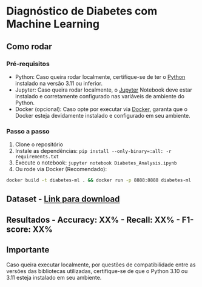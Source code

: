# Diagnóstico de Diabetes com Machine Learning

## Como rodar

### Pré-requisitos

- Python: Caso queira rodar localmente, certifique-se de ter o [Python](https://www.python.org/downloads/release/python-3119/) instalado na versão 3.11 ou inferior.
- Jupyter: Caso queira rodar localmente, o [Jupyter](https://docs.jupyter.org/pt-br/latest/install/notebook-classic.html) Notebook deve estar instalado e corretamente configurado nas variáveis de ambiente do Python.
- Docker (opcional): Caso opte por executar via [Docker](https://docs.docker.com/engine/install/), garanta que o Docker esteja devidamente instalado e configurado em seu ambiente.

### Passo a passo

1. Clone o repositório
2. Instale as dependências: `pip install --only-binary=:all: -r requirements.txt`
3. Execute o notebook: `jupyter notebook Diabetes_Analysis.ipynb`
4. Ou rode via Docker (Recomendado):

```bash
docker build -t diabetes-ml . && docker run -p 8888:8888 diabetes-ml
```

## Dataset - [Link para download](https://www.kaggle.com/datasets/mathchi/diabetes-data-set/data) 

## Resultados - Accuracy: XX% - Recall: XX% - F1-score: XX%

## Importante
Caso queira executar localmente, por questões de compatibilidade entre as versões das bibliotecas utilizadas, certifique-se de que o Python 3.10 ou 3.11 esteja instalado em seu ambiente.